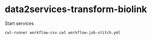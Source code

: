 # data2services-transform-biolink

Start services

```shell
cwl-runner workflow-csv.cwl workflow-job-stitch.yml
```

